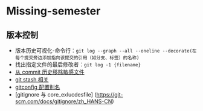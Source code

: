 # Missing-semester


## 版本控制

- 版本历史可视化-命令行：`git log --graph --all --oneline --decorate(在每个提交旁边添加指向该提交的引用（如分支、标签）的名称)`
- 找出指定文件的最后修改者：`git log -1 {filename}`
- [从 commit 历史移除敏感文件](https://blog.csdn.net/yuanlaijike/article/details/89879525)
- [git stash 相关](https://www.cnblogs.com/lifan-fineDay/p/16960584.html)
- [gitconfig 配置别名](https://www.liaoxuefeng.com/wiki/896043488029600/898732837407424)
- [gitignore 与 core_exlucdesfile] (https://git-scm.com/docs/gitignore/zh_HANS-CN)
